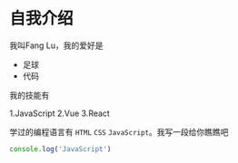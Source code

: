 # 自我介绍

我叫Fang Lu，我的爱好是 

* 足球
* 代码

我的技能有

1.JavaScript
2.Vue
3.React

学过的编程语言有 `HTML` `CSS` `JavaScript`。我写一段给你瞧瞧吧

```javascript
console.log('JavaScript')
```
